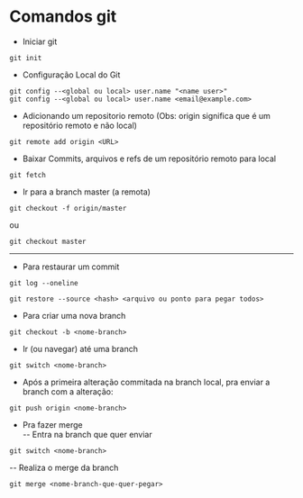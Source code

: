 <h1>Comandos git</h1>

- Iniciar git
```
git init
```

- Configuração Local do Git
```
git config --<global ou local> user.name "<name user>"
git config --<global ou local> user.name <email@example.com>
```

- Adicionando um repositorio remoto (Obs: origin significa que é um repositório remoto e não local)
```
git remote add origin <URL>
```

- Baixar Commits, arquivos e refs de um repositório remoto para local
```
git fetch
```

- Ir para a branch master (a remota)
```
git checkout -f origin/master
```
ou
```
git checkout master
```
--------------------------------------------------------------------------------------
- Para restaurar um commit
```
git log --oneline
```
```
git restore --source <hash> <arquivo ou ponto para pegar todos>
```

- Para criar uma nova branch
```
git checkout -b <nome-branch>
```

- Ir (ou navegar) até uma branch
```
git switch <nome-branch>
```

- Após a primeira alteração commitada na branch local, pra enviar a branch com a alteração:
```
git push origin <nome-branch>
```

- Pra fazer merge<br>
-- Entra na branch que quer enviar 
```
git switch <nome-branch>
```
-- Realiza o merge da branch
```
git merge <nome-branch-que-quer-pegar>
```
